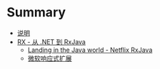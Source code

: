 # Summary

* [说明](README.md)
* [RX - 从 .NET 到 RxJava](chapter1.md)
   * [Landing in the Java world - Netflix RxJava](landing_in_the_java_world_-_netflix_rxjava.md)
   * [微软响应式扩展](microsoft_reactive_extensions.md)

